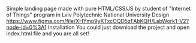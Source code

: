 Simple landing page made with pure HTML/CSS/JS by student of "Internet of Things" program in Lviv Polytechnic National University
Design
https://www.figma.com/file/XHYmp9yKTxcOQD5zFAbKQH/LabWork1-V2?node-id=0%3A1
Installation
You could just download the project and open index.html file and you are all set!